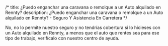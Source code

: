 /*title: ¿Puedo enganchar una caravana o remolque a un Auto alquilado en Rennty?description: ¿Puedo enganchar una caravana o remolque a un Auto alquilado en Rennty? - Seguro Y Asistencia En Carretera*/No, no lo permite nuestro seguro y no tendrías cobertura si lo hicieses con un Auto alquilado en Rennty, a menos que el auto que rentes sea para ese tipo de trabajo, verifícalo con nuestro centro de ayuda.